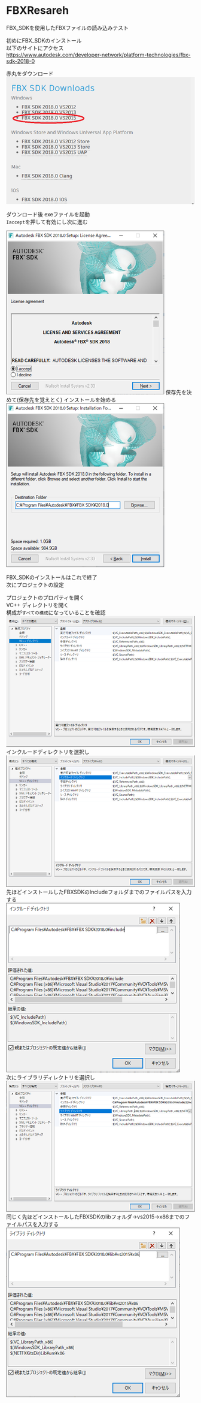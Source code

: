 # FBXResareh
FBX_SDKを使用したFBXファイルの読み込みテスト  
  
初めにFBX_SDKのインストール  
以下のサイトにアクセス  
<https://www.autodesk.com/developer-network/platform-technologies/fbx-sdk-2018-0>  
  
  赤丸をダウンロード  
<img src="https://github.com/Req1630/FBXResareh/blob/master/fbxTextuer/FBXSDK3.png" alt="FbxSDK" title="FbxSDK">  
  
  ダウンロード後 exeファイルを起動  
  `Iaccept`を押して有効にし次に進む  
    
<img src="https://github.com/Req1630/FBXResareh/blob/master/fbxTextuer/FBXSDK1.png" alt="FbxSDK" title="FbxSDK">  
  保存先を決めて(保存先を覚えとく)  
  インストールを始める  
<img src="https://github.com/Req1630/FBXResareh/blob/master/fbxTextuer/FBXSDK2.png" alt="FbxSDK" title="FbxSDK">  
  
  FBX_SDKのインストールはこれで終了  
  次にプロジェクトの設定  
  
  プロジェクトのプロパティを開く  
  VC++ ディレクトリを開く  
  構成が`すべての構成`になっていることを確認  
<img src="https://github.com/Req1630/FBXResareh/blob/master/fbxTextuer/プロパティ1.PNG" alt="FbxSDK" title="FbxSDK">  
  インクルードディレクトリを選択し 
<img src="https://github.com/Req1630/FBXResareh/blob/master/fbxTextuer/プロパティ2.png" alt="FbxSDK" title="FbxSDK">  
  先ほどインストールしたFBXSDKのIncludeフォルダまでのファイルパスを入力する  
<img src="https://github.com/Req1630/FBXResareh/blob/master/fbxTextuer/プロパティ3.png" alt="FbxSDK" title="FbxSDK">  
  次にライブラリディレクトリを選択し  
<img src="https://github.com/Req1630/FBXResareh/blob/master/fbxTextuer/プロパティ4.png" alt="FbxSDK" title="FbxSDK">  
  同じく先ほどインストールしたFBXSDKのlibフォルダ->vs2015->x86までのファイルパスを入力する  
<img src="https://github.com/Req1630/FBXResareh/blob/master/fbxTextuer/プロパティ5.png" alt="FbxSDK" title="FbxSDK">  
  
